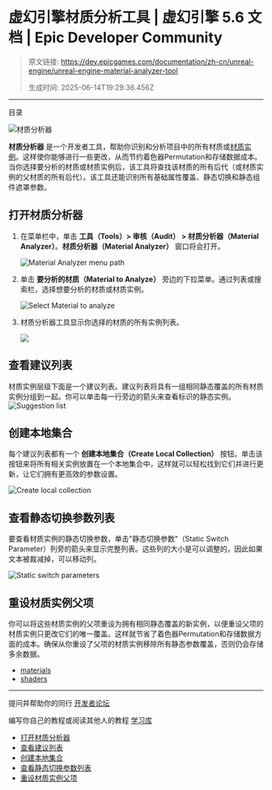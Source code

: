 # 虚幻引擎材质分析工具 | 虚幻引擎 5.6 文档 | Epic Developer Community

> 原文链接: https://dev.epicgames.com/documentation/zh-cn/unreal-engine/unreal-engine-material-analyzer-tool
> 
> 生成时间: 2025-06-14T19:29:36.456Z

---

目录

![材质分析器](https://dev.epicgames.com/community/api/documentation/image/196e85cc-ec96-4f7a-bcc9-c757c9f82ca7?resizing_type=fill&width=1920&height=335)

**材质分析器** 是一个开发者工具，帮助你识别和分析项目中的所有材质或[材质实例](/documentation/zh-cn/unreal-engine/instanced-materials-in-unreal-engine)。这样使你能够进行一些更改，从而节约着色器Permutation和存储数据成本。当你选择要分析的材质或材质实例后，该工具将查找该材质的所有后代（或材质实例的父材质的所有后代）。该工具还能识别所有基础属性覆盖、静态切换和静态组件遮罩参数。

## 打开材质分析器

1.  在菜单栏中，单击 **工具（Tools）> 审核（Audit） > 材质分析器（Material Analyzer）**。**材质分析器（Material Analyzer）** 窗口将会打开。
    
    ![Material Analyzer menu path](https://d1iv7db44yhgxn.cloudfront.net/documentation/images/e36c4921-5fe6-47f2-92d6-61ce84d55c3e/material-analyzer-menu.png)
2.  单击 **要分析的材质（Material to Analyze）** 旁边的下拉菜单。通过列表或搜索栏，选择想要分析的材质或材质实例。
    
    ![Select Material to analyze](https://d1iv7db44yhgxn.cloudfront.net/documentation/images/a38a3aec-fa40-4357-ac28-1af5bec9689e/select-material-to-analyze.png)
3.  材质分析器工具显示你选择的材质的所有实例列表。
    
    [![](https://d1iv7db44yhgxn.cloudfront.net/documentation/images/e1624405-5037-498b-9b37-dcfabefbc350/material-analyzer-results.png)](https://d1iv7db44yhgxn.cloudfront.net/documentation/images/e1624405-5037-498b-9b37-dcfabefbc350/material-analyzer-results.png)
    

## 查看建议列表

材质实例层级下面是一个建议列表。建议列表将具有一组相同静态覆盖的所有材质实例分组到一起。你可以单击每一行旁边的箭头来查看标识的静态实例。  
![Suggestion list](https://d1iv7db44yhgxn.cloudfront.net/documentation/images/be661958-c171-432e-8248-f9a322aae8cf/suggestion-list.png)

## 创建本地集合

每个建议列表都有一个 **创建本地集合（Create Local Collection）** 按钮。单击该按钮来将所有相关实例放置在一个本地集合中，这样就可以轻松找到它们并进行更新，让它们拥有更高效的参数设置。

![Create local collection](https://d1iv7db44yhgxn.cloudfront.net/documentation/images/94e9f642-de4c-4343-b259-ab902d0b3df4/create-local-collection.png)

## 查看静态切换参数列表

要查看材质实例的静态切换参数，单击"静态切换参数"（Static Switch Parameter）列旁的箭头来显示完整列表。这些列的大小是可以调整的，因此如果文本被裁减掉，可以移动列。

![Static switch parameters](https://d1iv7db44yhgxn.cloudfront.net/documentation/images/1ce80245-6e8f-4974-b745-86cf952854c1/static-switch-parameters.png)

## 重设材质实例父项

你可以将这些材质实例的父项重设为拥有相同静态覆盖的新实例，以便重设父项的材质实例只更改它们的唯一覆盖。这样就节省了着色器Permutation和存储数据方面的成本。确保从你重设了父项的材质实例移除所有静态参数覆盖，否则仍会存储多余数据。

-   [materials](https://dev.epicgames.com/community/search?query=materials)
-   [shaders](https://dev.epicgames.com/community/search?query=shaders)

* * *

提问并帮助你的同行 [开发者论坛](https://forums.unrealengine.com/categories?tag=unreal-engine)

编写你自己的教程或阅读其他人的教程 [学习库](https://dev.epicgames.com/community/unreal-engine/learning)

-   [打开材质分析器](/documentation/zh-cn/unreal-engine/unreal-engine-material-analyzer-tool#%E6%89%93%E5%BC%80%E6%9D%90%E8%B4%A8%E5%88%86%E6%9E%90%E5%99%A8)
-   [查看建议列表](/documentation/zh-cn/unreal-engine/unreal-engine-material-analyzer-tool#%E6%9F%A5%E7%9C%8B%E5%BB%BA%E8%AE%AE%E5%88%97%E8%A1%A8)
-   [创建本地集合](/documentation/zh-cn/unreal-engine/unreal-engine-material-analyzer-tool#%E5%88%9B%E5%BB%BA%E6%9C%AC%E5%9C%B0%E9%9B%86%E5%90%88)
-   [查看静态切换参数列表](/documentation/zh-cn/unreal-engine/unreal-engine-material-analyzer-tool#%E6%9F%A5%E7%9C%8B%E9%9D%99%E6%80%81%E5%88%87%E6%8D%A2%E5%8F%82%E6%95%B0%E5%88%97%E8%A1%A8)
-   [重设材质实例父项](/documentation/zh-cn/unreal-engine/unreal-engine-material-analyzer-tool#%E9%87%8D%E8%AE%BE%E6%9D%90%E8%B4%A8%E5%AE%9E%E4%BE%8B%E7%88%B6%E9%A1%B9)